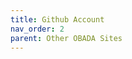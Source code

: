 ```yaml
---
title: Github Account
nav_order: 2
parent: Other OBADA Sites
---
```


<meta charset="utf-8">
 <meta http-equiv="refresh" content="0; URL="https://github.com/obada-foundation/">
 <link rel="canonical" href="https://github.com/obada-foundation/">


<!-- DO NOT DELETE OR CHANGE PERMALINK: File MUST exist to redirect people to the correct location when clicking the link in the left nav
-->

